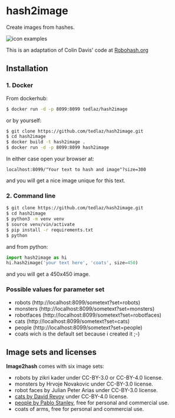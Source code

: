# hash2image

Create images from hashes.

![icon examples](https://imgur.com/CdrpALy.png)

This is an adaptation of Colin Davis' code at [Robohash.org](https://robohash.org/)

## Installation

### 1. Docker

From dockerhub:

```sh
$ docker run -d -p 8099:8099 tedlaz/hash2image
```

or by yourself:

```sh
$ git clone https://github.com/tedlaz/hash2image.git
$ cd hash2image
$ docker build -t hash2image .
$ docker run -d -p 8099:8099 hash2image
```

In either case open your browser at:

```
localhost:8099/"Your text to hash and image"?size=300
```

and you will get a nice image unique for this text.

### 2. Command line

```sh
$ git clone https://github.com/tedlaz/hash2image.git
$ cd hash2image
$ python3 -m venv venv
$ source venv/vin/activate
$ pip install -r requirements.txt
$ python
```

and from python:

```python
import hash2image as hi
hi.hash2image('your text here', 'coats', size=450)
```

and you will get a 450x450 image.

### Possible values for parameter set

- robots (http://localhost:8099/sometext?set=robots)
- monsters (http://localhost:8099/sometext?set=monsters)
- robotfaces (http://localhost:8099/sometext?set=robotfaces)
- cats (http://localhost:8099/sometext?set=cats)
- people (http://localhost:8099/sometext?set=people)
- coats wich is the default set because i created it ;-)

## Image sets and licenses

**Image2hash** comes with six image sets:

- robots by zikri kader under CC-BY-3.0 or CC-BY-4.0 license.
- monsters by Hrvoje Novakovic under CC-BY-3.0 license.
- robot faces by Julian Peter Arias under CC-BY-3.0 license.
- [cats by David Revoy](https://www.peppercarrot.com/en/article391/cat-avatar-generator) under CC-BY-4.0 license.
- [people by Pablo Stanley](https://avataaars.com/), free for personal and commercial use.
- coats of arms, free for personal and commercial use.
